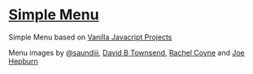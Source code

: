 # [Simple Menu](https://simple-menu-chausme.netlify.app/)

Simple Menu based on [Vanilla Javacript Projects](https://www.vanillajavascriptprojects.com/)

Menu images by [@saundiii](https://unsplash.com/@saundiii), [David B Townsend](https://unsplash.com/@dbtownsend), [Rachel Coyne](https://unsplash.com/@rachelcoyne) and [Joe Hepburn](https://unsplash.com/@thatjoebloke)
